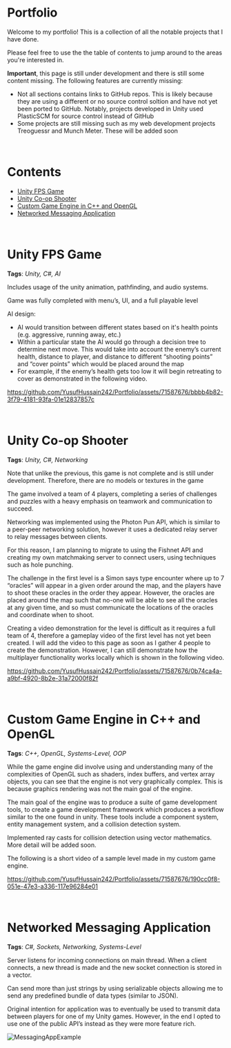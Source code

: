 # Portfolio
Welcome to my portfolio! This is a collection of all the notable projects that I have done.

Please feel free to use the the table of contents to jump around to the areas you're interested in.

**Important**, this page is still under development and there is still some content missing. The following features are currently missing:
- Not all sections contains links to GitHub repos. This is likely because they are using a different or no source control soltion and have not yet been ported to GitHub. Notably, projects developed in Unity used PlasticSCM for source control instead of GitHub
- Some projects are still missing such as my web development projects Treoguessr and Munch Meter. These will be added soon

<br>

# Contents

- [Unity FPS Game](#unity-fps-game)
- [Unity Co-op Shooter](#unity-co-op-shooter)
- [Custom Game Engine in C++ and OpenGL](#custom-game-engine-in-c-and-opengl)
- [Networked Messaging Application](#networked-messaging-application)

<br>

# Unity FPS Game

**Tags**: *Unity, C#, AI*

Includes usage of the unity animation, pathfinding, and audio systems.

Game was fully completed with menu’s, UI, and a full playable level

AI design:
- AI would transition between different states based on it's health points (e.g. aggressive, running away, etc.)
- Within a particular state the AI would go through a decision tree to determine next move. This would take into account the enemy’s current health, distance to player, and distance to different “shooting points” and “cover points” which would be placed around the map
- For example, if the enemy’s health gets too low it will begin retreating to cover as demonstrated in the following video.

https://github.com/YusufHussain242/Portfolio/assets/71587676/bbbb4b82-3f79-4181-93fa-01e12837857c

<br>

# Unity Co-op Shooter

**Tags**: *Unity, C#, Networking*

Note that unlike the previous, this game is not complete and is still under development. Therefore, there are no models or textures in the game

The game involved a team of 4 players, completing a series of challenges and puzzles with a heavy emphasis on teamwork and communication to succeed.

Networking was implemented using the Photon Pun API, which is similar to a peer-peer networking solution, however it uses a dedicated relay server to relay messages between clients.

For this reason, I am planning to migrate to using the Fishnet API and creating my own matchmaking server to connect users, using techniques such as hole punching.

The challenge in the first level is a Simon says type encounter where up to 7 “oracles” will appear in a given order around the map, and the players have to shoot these oracles in the order they appear. However, the oracles are placed around the map such that no-one will be able to see all the oracles at any given time, and so must communicate the locations of the oracles and coordinate when to shoot.

Creating a video demonstration for the level is difficult as it requires a full team of 4, therefore a gameplay video of the first level has not yet been created. I will add the video to this page as soon as I gather 4 people to create the demonstration. However, I can still demonstrate how the multiplayer functionality works locally which is shown in the following video.

https://github.com/YusufHussain242/Portfolio/assets/71587676/0b74ca4a-a9bf-4920-8b2e-31a72000f82f

<br>

# Custom Game Engine in C++ and OpenGL

**Tags**: *C++, OpenGL, Systems-Level, OOP*

While the game engine did involve using and understanding many of the complexities of OpenGL such as shaders, index buffers, and vertex array objects, you can see that the engine is not very graphically complex. This is because graphics rendering was not the main goal of the engine.

The main goal of the engine was to produce a suite of game development tools, to create a game development framework which produces a workflow similar to the one found in unity. These tools include a component system, entity management system, and a collision detection system.

Implemented ray casts for collision detection using vector mathematics. More detail will be added soon.

The following is a short video of a sample level made in my custom game engine.

https://github.com/YusufHussain242/Portfolio/assets/71587676/190cc0f8-051e-47e3-a336-117e96284e01

<br>

# Networked Messaging Application

**Tags**: *C#, Sockets, Networking, Systems-Level*

Server listens for incoming connections on main thread. When a client connects, a new thread is made and the new socket connection is stored in a vector.

Can send more than just strings by using serializable objects allowing me to send any predefined bundle of data types (similar to JSON).

Original intention for application was to eventually be used to transmit data between players for one of my Unity games. However, in the end I opted to use one of the public API’s instead as they were more feature rich.

![MessagingAppExample](https://github.com/YusufHussain242/Portfolio/assets/71587676/855f2974-9a83-4f97-a36a-46edde2083ba)


